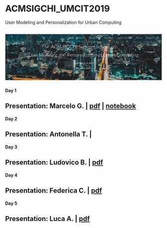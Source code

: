 # ACMSIGCHI_UMCIT2019
User Modeling and Personalization for Urban Computing

![ACM](https://github.com/kennedyCzar/ACMSIGCHI_UMCIT2019/blob/master/IMAGES/IMG1.png)
-----------------------------
#### Day 1
Presentation: **Marcelo G.** | [pdf](https://github.com/kennedyCzar/ACMSIGCHI_UMCIT2019/blob/master/PRESENTATION%20SUMMARY/Mobile%20Crowdsensing.pdf) | [notebook](https://github.com/kennedyCzar/ACMSIGCHI_UMCIT2019/blob/master/NOTEBOOKS/Visua_Golocation.ipynb)
-----------------------------
#### Day 2
Presentation: **Antonella T.** | 
-----------------------------
#### Day 3
Presentation: **Ludovico B.** | [pdf](https://github.com/kennedyCzar/ACMSIGCHI_UMCIT2019/blob/master/PRESENTATION%20SUMMARY/poi_recommendation.pdf)
-----------------------------
#### Day 4
Presentation: **Federica C.** | [pdf](https://github.com/kennedyCzar/ACMSIGCHI_UMCIT2019/blob/master/PRESENTATION%20SUMMARY/talk_summer01.pdf)
-----------------------------
#### Day 5
Presentation: **Luca A.** | [pdf](https://github.com/kennedyCzar/ACMSIGCHI_UMCIT2019/blob/master/PRESENTATION%20SUMMARY/barcelona_summerschool_2019.pdf)
-----------------------------
